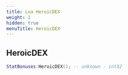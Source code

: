 ```yaml
---
title: Lua HeroicDEX
weight: 1
hidden: true
menuTitle: HeroicDEX
---
```

## HeroicDEX
```lua
StatBonuses:HeroicDEX(); -- unknown - int32
```